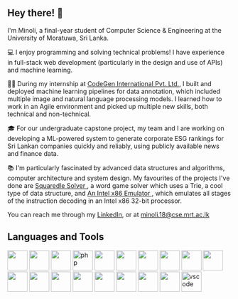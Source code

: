 ## Hey there! 👋

I'm Minoli, a final-year student of Computer Science & Engineering at the University of Moratuwa, Sri Lanka. 

💻 I enjoy programming and solving technical problems! I have experience in full-stack web development (particularly in the design and use of APIs) and machine learning. 

👩‍💼 During my internship at <a href="https://codegen.co.uk/">CodeGen International Pvt. Ltd.</a>, I built and deployed machine learning pipelines for data annotation, which included multiple image and natural language processing models. I learned how to work in an Agile environment and picked up multiple new skills, both technical and non-technical.

🎓 For our undergraduate capstone project, my team and I are working on developing a ML-powered system to generate corporate ESG rankings for Sri Lankan companies quickly and reliably, using publicly available news and finance data. 

📚 I'm particularly fascinated by advanced data structures and algorithms, computer architecture and system design. My favourites of the projects I've done are <a href="https://github.com/minoli-g/squaredle-solver"> Squaredle Solver </a>, a word game solver which uses a Trie, a cool type of data structure, and <a href="https://github.com/minoli-g/intel-x86-emulator"> An Intel x86 Emulator </a>, which emulates all stages of the instruction decoding in an Intel x86 32-bit processor. 

You can reach me through my <a href="https://linkedin.com/in/minoligamlath/">LinkedIn</a>, or at minoli.18@cse.mrt.ac.lk

## Languages and Tools

<p align="left">
<img src="https://cdn.jsdelivr.net/gh/devicons/devicon/icons/spring/spring-original-wordmark.svg" width="45" height="45"/>
<img src="https://cdn.jsdelivr.net/gh/devicons/devicon/icons/nodejs/nodejs-original.svg" width="45" height="45" />       
<img src="https://cdn.jsdelivr.net/gh/devicons/devicon/icons/angularjs/angularjs-original.svg" width="45" height="45" />
<img src="https://cdn.jsdelivr.net/gh/devicons/devicon/icons/php/php-original.svg" alt="php" width="45" height="45"/>
<img src="https://cdn.jsdelivr.net/gh/devicons/devicon/icons/mysql/mysql-original.svg" width="45" height="45" />
<img src="https://cdn.jsdelivr.net/gh/devicons/devicon/icons/mongodb/mongodb-original-wordmark.svg" width="45" height="45" />
<img src="https://cdn.jsdelivr.net/gh/devicons/devicon/icons/bootstrap/bootstrap-original-wordmark.svg" width="45" height="45" />
<img src="https://cdn.jsdelivr.net/gh/devicons/devicon/icons/html5/html5-original-wordmark.svg" width="45" height="45" />
<img src="https://cdn.jsdelivr.net/gh/devicons/devicon/icons/python/python-original-wordmark.svg" width="45" height="45" />
<img src="https://cdn.jsdelivr.net/gh/devicons/devicon/icons/jupyter/jupyter-original-wordmark.svg"  width="45" height="45"/>
<img src="https://cdn.jsdelivr.net/gh/devicons/devicon/icons/java/java-original-wordmark.svg"  width="45" height="45"/>
<img src="https://cdn.jsdelivr.net/gh/devicons/devicon/icons/javascript/javascript-original.svg" width="45" height="45" />
<img src="https://cdn.jsdelivr.net/gh/devicons/devicon/icons/cplusplus/cplusplus-original.svg" width="45" height="45" />
<img src="https://cdn.jsdelivr.net/gh/devicons/devicon/icons/docker/docker-original-wordmark.svg" width="45" height="45" />
<img src="https://cdn.jsdelivr.net/gh/devicons/devicon/icons/kubernetes/kubernetes-plain-wordmark.svg" width="45" height="45" />
<img src="https://cdn.jsdelivr.net/gh/devicons/devicon/icons/flask/flask-original-wordmark.svg" width="45" height="45" />
<img src="https://cdn.jsdelivr.net/gh/devicons/devicon/icons/postgresql/postgresql-original-wordmark.svg" width="45" height="45" />
<img src="https://cdn.jsdelivr.net/gh/devicons/devicon/icons/tensorflow/tensorflow-original.svg" width="45" height="45" />                   
<img src="https://cdn.jsdelivr.net/gh/devicons/devicon/icons/vscode/vscode-original.svg" alt="vscode" width="45" height="45"/>
</p>

